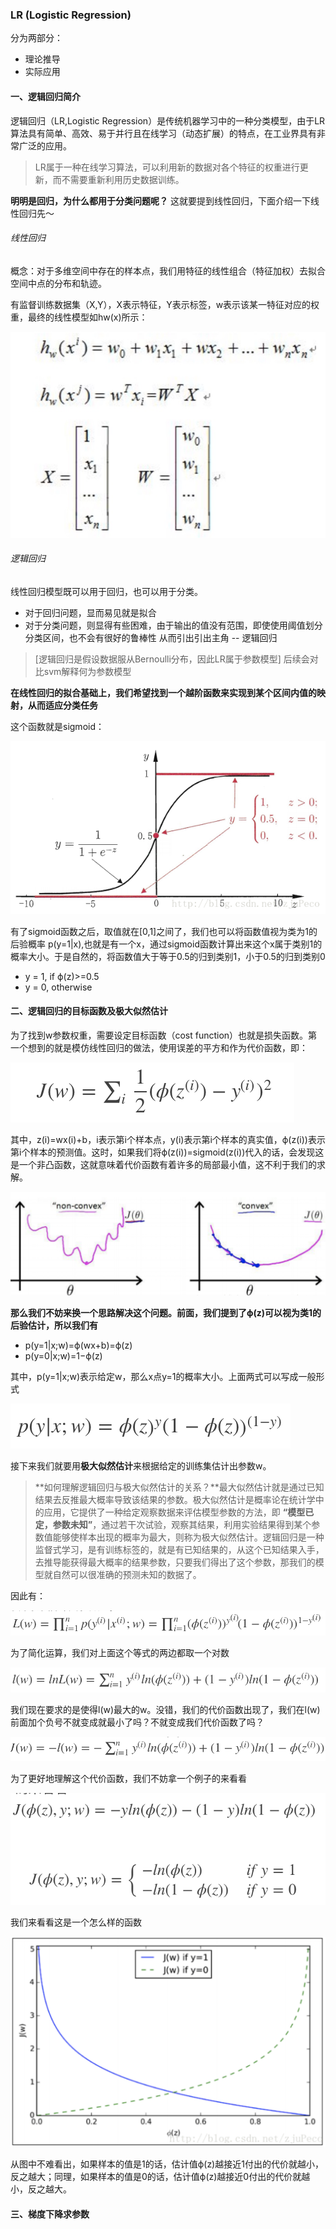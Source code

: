 ### LR (Logistic Regression)
分为两部分：
- 理论推导
- 实际应用

#### 一、逻辑回归简介
逻辑回归（LR,Logistic Regression）是传统机器学习中的一种分类模型，由于LR算法具有简单、高效、易于并行且在线学习（动态扩展）的特点，在工业界具有非常广泛的应用。
>LR属于一种在线学习算法，可以利用新的数据对各个特征的权重进行更新，而不需要重新利用历史数据训练。

**明明是回归，为什么都用于分类问题呢？**
这就要提到线性回归，下面介绍一下线性回归先～
###### 线性回归
概念：对于多维空间中存在的样本点，我们用特征的线性组合（特征加权）去拟合空间中点的分布和轨迹。

有监督训练数据集（X,Y），X表示特征，Y表示标签，w表示该某一特征对应的权重，最终的线性模型如hw(x)所示：

![avatar](https://github.com/coderGray1296/code/blob/master/%E6%9C%BA%E5%99%A8%E5%AD%A6%E4%B9%A0%E5%A4%8D%E4%B9%A0/pictures/lr_1.png)

###### 逻辑回归
线性回归模型既可以用于回归，也可以用于分类。
- 对于回归问题，显而易见就是拟合
- 对于分类问题，则显得有些困难，由于输出的值没有范围，即使使用阈值划分分类区间，也不会有很好的鲁棒性
从而引出引出主角 -- 逻辑回归

>[逻辑回归是假设数据服从Bernoulli分布，因此LR属于参数模型] 后续会对比svm解释何为参数模型

**在线性回归的拟合基础上，我们希望找到一个越阶函数来实现到某个区间内值的映射，从而适应分类任务**

这个函数就是sigmoid：

![avatar](https://github.com/coderGray1296/code/blob/master/%E6%9C%BA%E5%99%A8%E5%AD%A6%E4%B9%A0%E5%A4%8D%E4%B9%A0/pictures/lr_2.png)

有了sigmoid函数之后，取值就在[0,1]之间了，我们也可以将函数值视为类为1的后验概率 p(y=1|x),也就是有一个x，通过sigmoid函数计算出来这个x属于类别1的概率大小。于是自然的，将函数值大于等于0.5的归到类别1，小于0.5的归到类别0
- y = 1, if ϕ(z)>=0.5
- y = 0, otherwise

#### 二、逻辑回归的目标函数及极大似然估计
为了找到w参数权重，需要设定目标函数（cost function）也就是损失函数。第一个想到的就是模仿线性回归的做法，使用误差的平方和作为代价函数，即：

![avatar](https://github.com/coderGray1296/code/blob/master/%E6%9C%BA%E5%99%A8%E5%AD%A6%E4%B9%A0%E5%A4%8D%E4%B9%A0/pictures/lr_3.png)

其中，z(i)=wx(i)+b，i表示第i个样本点，y(i)表示第i个样本的真实值，ϕ(z(i))表示第i个样本的预测值。这时，如果我们将ϕ(z(i))=sigmoid(z(i))代入的话，会发现这是一个非凸函数，这就意味着代价函数有着许多的局部最小值，这不利于我们的求解。

![avatar](https://github.com/coderGray1296/code/blob/master/%E6%9C%BA%E5%99%A8%E5%AD%A6%E4%B9%A0%E5%A4%8D%E4%B9%A0/pictures/lr_4.png)

**那么我们不妨来换一个思路解决这个问题。前面，我们提到了ϕ(z)可以视为类1的后验估计，所以我们有**

- p(y=1|x;w)=ϕ(wx+b)=ϕ(z)
- p(y=0|x;w)=1−ϕ(z)

其中，p(y=1|x;w)表示给定w，那么x点y=1的概率大小。上面两式可以写成一般形式

![avatar](https://github.com/coderGray1296/code/blob/master/%E6%9C%BA%E5%99%A8%E5%AD%A6%E4%B9%A0%E5%A4%8D%E4%B9%A0/pictures/lr_5.png)

接下来我们就要用**极大似然估计**来根据给定的训练集估计出参数w。
>**如何理解逻辑回归与极大似然估计的关系？**最大似然估计就是通过已知结果去反推最大概率导致该结果的参数。极大似然估计是概率论在统计学中的应用，它提供了一种给定观察数据来评估模型参数的方法，即 **“模型已定，参数未知”**，通过若干次试验，观察其结果，利用实验结果得到某个参数值能够使样本出现的概率为最大，则称为极大似然估计。逻辑回归是一种监督式学习，是有训练标签的，就是有已知结果的，从这个已知结果入手，去推导能获得最大概率的结果参数，只要我们得出了这个参数，那我们的模型就自然可以很准确的预测未知的数据了。

因此有：

![avatar](https://github.com/coderGray1296/code/blob/master/%E6%9C%BA%E5%99%A8%E5%AD%A6%E4%B9%A0%E5%A4%8D%E4%B9%A0/pictures/lr_6.png)

为了简化运算，我们对上面这个等式的两边都取一个对数

![avatar](https://github.com/coderGray1296/code/blob/master/%E6%9C%BA%E5%99%A8%E5%AD%A6%E4%B9%A0%E5%A4%8D%E4%B9%A0/pictures/lr_7.png)

我们现在要求的是使得l(w)最大的w。没错，我们的代价函数出现了，我们在l(w)前面加个负号不就变成就最小了吗？不就变成我们代价函数了吗？

![avatar](https://github.com/coderGray1296/code/blob/master/%E6%9C%BA%E5%99%A8%E5%AD%A6%E4%B9%A0%E5%A4%8D%E4%B9%A0/pictures/lr_8.png)

为了更好地理解这个代价函数，我们不妨拿一个例子的来看看

![avatar](https://github.com/coderGray1296/code/blob/master/%E6%9C%BA%E5%99%A8%E5%AD%A6%E4%B9%A0%E5%A4%8D%E4%B9%A0/pictures/lr_9.png)

我们来看看这是一个怎么样的函数

![avatar](https://github.com/coderGray1296/code/blob/master/%E6%9C%BA%E5%99%A8%E5%AD%A6%E4%B9%A0%E5%A4%8D%E4%B9%A0/pictures/lr_10.png)

从图中不难看出，如果样本的值是1的话，估计值ϕ(z)越接近1付出的代价就越小，反之越大；同理，如果样本的值是0的话，估计值ϕ(z)越接近0付出的代价就越小，反之越大。

#### 三、梯度下降求参数
